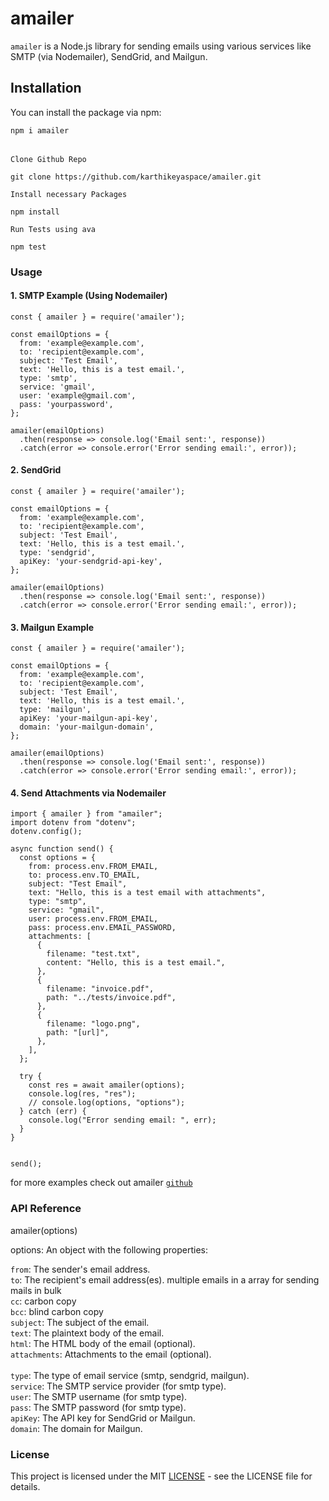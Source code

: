 # amailer

`amailer` is a Node.js library for sending emails using various services like SMTP (via Nodemailer), SendGrid, and Mailgun.

## Installation

You can install the package via npm:

```bash
npm i amailer
```
\
`Clone Github Repo`
```
git clone https://github.com/karthikeyaspace/amailer.git
```
`Install necessary Packages`

```
npm install
```

`Run Tests using ava`
```
npm test
```
### Usage

#### 1. SMTP Example (Using Nodemailer)
```
const { amailer } = require('amailer');

const emailOptions = {
  from: 'example@example.com',
  to: 'recipient@example.com',
  subject: 'Test Email',
  text: 'Hello, this is a test email.',
  type: 'smtp',
  service: 'gmail',
  user: 'example@gmail.com',
  pass: 'yourpassword',
};

amailer(emailOptions)
  .then(response => console.log('Email sent:', response))
  .catch(error => console.error('Error sending email:', error));
```

#### 2. SendGrid 
```
const { amailer } = require('amailer');

const emailOptions = {
  from: 'example@example.com',
  to: 'recipient@example.com',
  subject: 'Test Email',
  text: 'Hello, this is a test email.',
  type: 'sendgrid',
  apiKey: 'your-sendgrid-api-key',
};

amailer(emailOptions)
  .then(response => console.log('Email sent:', response))
  .catch(error => console.error('Error sending email:', error));

```

#### 3. Mailgun Example
```
const { amailer } = require('amailer');

const emailOptions = {
  from: 'example@example.com',
  to: 'recipient@example.com',
  subject: 'Test Email',
  text: 'Hello, this is a test email.',
  type: 'mailgun',
  apiKey: 'your-mailgun-api-key',
  domain: 'your-mailgun-domain',
};

amailer(emailOptions)
  .then(response => console.log('Email sent:', response))
  .catch(error => console.error('Error sending email:', error));

```

#### 4. Send Attachments via Nodemailer
```
import { amailer } from "amailer";
import dotenv from "dotenv";
dotenv.config();

async function send() {
  const options = {
    from: process.env.FROM_EMAIL,
    to: process.env.TO_EMAIL,
    subject: "Test Email",
    text: "Hello, this is a test email with attachments",
    type: "smtp",
    service: "gmail",
    user: process.env.FROM_EMAIL,
    pass: process.env.EMAIL_PASSWORD,
    attachments: [
      {
        filename: "test.txt",
        content: "Hello, this is a test email.",
      },
      {
        filename: "invoice.pdf",
        path: "../tests/invoice.pdf",
      },
      {
        filename: "logo.png",
        path: "[url]",
      },
    ],
  };

  try {
    const res = await amailer(options);
    console.log(res, "res");
    // console.log(options, "options");
  } catch (err) {
    console.log("Error sending email: ", err);
  }
}


send();
```

for more examples check out amailer [`github`](https://github.com/karthikeyaspace/amailer/tree/main/examples)

### API Reference
amailer(options)

options: An object with the following properties:

`from`: The sender's email address. \
`to`: The recipient's email address(es). multiple emails in a array for sending mails in bulk  \
`cc`: carbon copy \
`bcc`: blind carbon copy \
`subject`: The subject of the email. \
`text`: The plaintext body of the email. \
`html`: The HTML body of the email (optional). \
`attachments`: Attachments to the email (optional). \
\
`type`: The type of email service (smtp, sendgrid, mailgun). \
`service`: The SMTP service provider (for smtp type). \
`user`: The SMTP username (for smtp type). \
`pass`: The SMTP password (for smtp type). \
`apiKey`: The API key for SendGrid or Mailgun. \
`domain`: The domain for Mailgun.

### License
This project is licensed under the MIT [LICENSE](https://github.com/karthikeyaspace/amailer/blob/main/LICENSE) - see the LICENSE file for details. 


